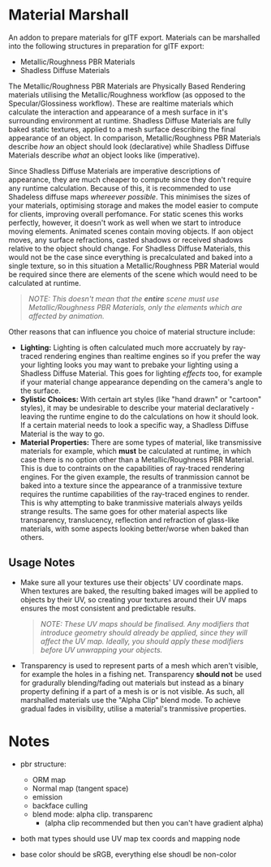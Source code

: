 # Material Marshall
An addon to prepare materials for glTF export. Materials can be marshalled into the following structures in preparation for glTF export:
- Metallic/Roughness PBR Materials
- Shadless Diffuse Materials

The Metallic/Roughness PBR Materials are Physically Based Rendering materials utilising the Metallic/Roughness workflow (as opposed to the Specular/Glossiness workflow). These are realtime materials which calculate the interaction and appearance of a mesh surface in it's surrounding environment at runtime. Shadless Diffuse Materials are fully baked static textures, applied to a mesh surface describing the final appearance of an object. In comparison, Metallic/Roughness PBR Materials describe *how* an object should look (declarative) while Shadless Diffuse Materials describe *what* an object looks like (imperative).

Since Shadless Diffuse Materials are imperative descriptions of appearance, they are much cheaper to compute since they don't require any runtime calculation. Because of this, it is recommended to use Shadeless diffuse maps *whereever possible*. This minimises the sizes of your materials, optimising storage and makes the model easier to compute for clients, improving overall perfomance. For static scenes this works perfectly, however, it doesn't work as well when we start to introduce moving elements. Animated scenes contain moving objects. If aon object moves, any surface refractions, casted shadows or received shadows relative to the object should change. For Shadless Diffuse Materials, this would not be the case since everything is precalculated and baked into a single texture, so in this situation a Metallic/Roughness PBR Material would be required since there are elements of the scene which would need to be calculated at runtime.
> *NOTE: This doesn't mean that the **entire** scene must use Metallic/Roughness PBR Materials, only the elements which are affected by animation.*

Other reasons that can influence you choice of material structure include:
- **Lighting:** Lighting is often calculated much more accruately by ray-traced rendering engines than realtime engines so if you prefer the way your lighting looks you may want to prebake your lighting using a Shadless Diffuse Material. This goes for lighting *effects* too, for example if your material change appearance depending on the camera's angle to the surface.
- **Sylistic Choices:** With certain art styles (like "hand drawn" or "cartoon" styles), it may be undesirable to describe your material declaratively - leaving the runtime engine to do the calculations on how it should look. If a certain material needs to look a specific way, a Shadless Diffuse Material is the way to go.
- **Material Properties:** There are some types of material, like transmissive materials for example, which **must** be calculated at runtime, in which case there is no option other than a Metallic/Roughness PBR Material. This is due to contraints on the capabilities of ray-traced rendering engines. For the given example, the results of tranmission cannot be baked into a texture since the appearance of a tranmissive texture requires the runtime capabilities of the ray-traced engines to render. This is why attempting to bake tranmissive materials always yeilds strange results. The same goes for other material aspects like transparency, translucency, reflection and refraction of glass-like materials, with some aspects looking better/worse when baked than others.

## Usage Notes
- Make sure all your textures use their objects' UV coordinate maps. When textures are baked, the resulting baked images will be applied to objects by their UV, so creating your textures around their UV maps ensures the most consistent and predictable results.
  > *NOTE: These UV maps should be finalised. Any modifiers that introduce geometry should already be applied, since they will affect the UV map. Ideally, you should apply these modifiers before UV unwrapping your objects.*
- Transparency is used to represent parts of a mesh which aren't visible, for example the holes in a fishing net. Transparency **should not** be used for gradurally blending/fading out materials but instead as a binary property defining if a part of a mesh is or is not visible. As such, all marshalled materials use the "Alpha Clip" blend mode. To achieve gradual fades in visibility, utilise a material's tranmissive properties.

# Notes
- pbr structure:
  - ORM map
  - Normal map (tangent space)
  - emission
  - backface culling
  - blend mode: alpha clip. transparenc
    - (alpha clip recommended but then you can't have gradient alpha)


- both mat types should use UV map tex coords and mapping node
- base color should be sRGB, everything else shoudl be non-color